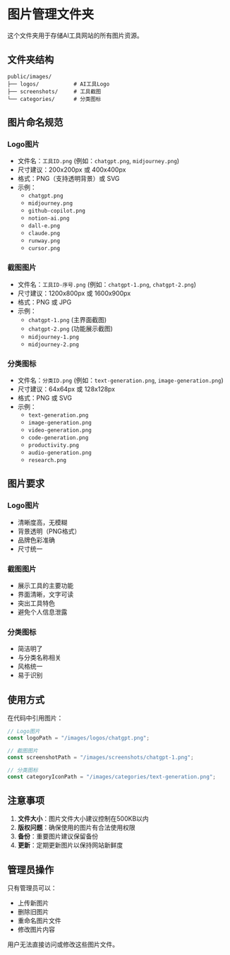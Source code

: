 # 图片管理文件夹

这个文件夹用于存储AI工具网站的所有图片资源。

## 文件夹结构

```
public/images/
├── logos/           # AI工具Logo
├── screenshots/     # 工具截图
└── categories/      # 分类图标
```

## 图片命名规范

### Logo图片
- 文件名：`工具ID.png` (例如：`chatgpt.png`, `midjourney.png`)
- 尺寸建议：200x200px 或 400x400px
- 格式：PNG（支持透明背景）或 SVG
- 示例：
  - `chatgpt.png`
  - `midjourney.png`
  - `github-copilot.png`
  - `notion-ai.png`
  - `dall-e.png`
  - `claude.png`
  - `runway.png`
  - `cursor.png`

### 截图图片
- 文件名：`工具ID-序号.png` (例如：`chatgpt-1.png`, `chatgpt-2.png`)
- 尺寸建议：1200x800px 或 1600x900px
- 格式：PNG 或 JPG
- 示例：
  - `chatgpt-1.png` (主界面截图)
  - `chatgpt-2.png` (功能展示截图)
  - `midjourney-1.png`
  - `midjourney-2.png`

### 分类图标
- 文件名：`分类ID.png` (例如：`text-generation.png`, `image-generation.png`)
- 尺寸建议：64x64px 或 128x128px
- 格式：PNG 或 SVG
- 示例：
  - `text-generation.png`
  - `image-generation.png`
  - `video-generation.png`
  - `code-generation.png`
  - `productivity.png`
  - `audio-generation.png`
  - `research.png`

## 图片要求

### Logo图片
- 清晰度高，无模糊
- 背景透明（PNG格式）
- 品牌色彩准确
- 尺寸统一

### 截图图片
- 展示工具的主要功能
- 界面清晰，文字可读
- 突出工具特色
- 避免个人信息泄露

### 分类图标
- 简洁明了
- 与分类名称相关
- 风格统一
- 易于识别

## 使用方式

在代码中引用图片：

```javascript
// Logo图片
const logoPath = "/images/logos/chatgpt.png";

// 截图图片
const screenshotPath = "/images/screenshots/chatgpt-1.png";

// 分类图标
const categoryIconPath = "/images/categories/text-generation.png";
```

## 注意事项

1. **文件大小**：图片文件大小建议控制在500KB以内
2. **版权问题**：确保使用的图片有合法使用权限
3. **备份**：重要图片建议保留备份
4. **更新**：定期更新图片以保持网站新鲜度

## 管理员操作

只有管理员可以：
- 上传新图片
- 删除旧图片
- 重命名图片文件
- 修改图片内容

用户无法直接访问或修改这些图片文件。 
